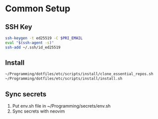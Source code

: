 
# Common Setup

## SSH Key
```sh
ssh-keygen -t ed25519 -C $PRI_EMAIL
eval "$(ssh-agent -s)"
ssh-add ~/.ssh/id_ed25519
```

## Install

```sh
~/Programming/dotfiles/etc/scripts/install/clone_essential_repos.sh
~/Programming/dotfiles/etc/scripts/install/install.sh
```

## Sync secrets
1. Put env.sh file in ~/Programming/secrets/env.sh
1. Sync secrets with neovim
